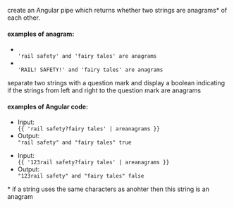 <p>
create an Angular pipe which returns whether two strings are anagrams* of each other.
</p>
<h4>examples of anagram:</h4>
<ul>
<li>
<code>
'rail safety' and 'fairy tales' are anagrams
</code>
</li>
<li>
<code>
'RAIL! SAFETY!' and 'fairy tales' are anagrams
</code>
</li>
</ul>
<p>
separate two strings with a question mark and display a boolean indicating if the strings from left and right to the question mark are anagrams
</p>
<h4>examples of Angular code:</h4>
<ul>
<li>
  Input: 
<code>
{{ 'rail safety?fairy tales' | areanagrams }}
</code>
</li>
<li>
  Output: 
<code>
"rail safety" and "fairy tales" true
</code>
</li>
  </ul>
  <ul>
  <li>
  Input: 
<code>
{{ '123rail safety?fairy tales' | areanagrams }}
</code>
</li>
<li>
  Output: 
<code>
"123rail safety" and "fairy tales" false
</code>
</li>
</ul>
<p>
* if a string uses the same characters as anohter then this string is an anagram
</p>
